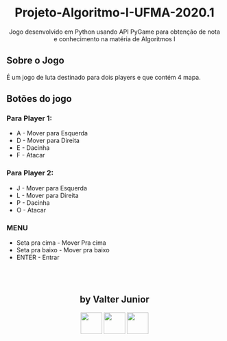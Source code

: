 <h1 align="center">Projeto-Algoritmo-I-UFMA-2020.1</h1>
<p align="center">Jogo desenvolvido em Python usando API PyGame para obtenção de nota e conhecimento na matéria de Algoritmos I</p>

<h2>Sobre o Jogo</h2>
<p>É um jogo de luta destinado para dois players e que contém 4 mapa.</p>

<h2>Botões do jogo</h2>

### Para Player 1:
- A - Mover para Esquerda
- D - Mover para Direita
- E - Dacinha 
- F - Atacar

### Para Player 2:
- J - Mover para Esquerda
- L - Mover para Direita
- P - Dacinha 
- O - Atacar

### MENU
- Seta pra cima - Mover Pra cima
- Seta pra baixo - Mover pra baixo
- ENTER - Entrar

<br><br>
<h2 align="center">by Valter Junior</h2>
<p align="center">
<a href="https://www.instagram.com/vjrx._/"><img width=50 height=50 src="https://raw.githubusercontent.com/junior2105/SocialMediasIcons/master/instagram/png%20(11).png"/></a>
<a href="#"><img width=50 height=50 src="https://raw.githubusercontent.com/junior2105/SocialMediasIcons/master/vjrx/png%20(1).png"/></a>
<a href="https://www.frontendmentor.io/profile/junior2105"><img width=50 height=50 src="https://raw.githubusercontent.com/junior2105/SocialMediasIcons/master/frontendmentor/png%20(2).png"/></a>
</p>
